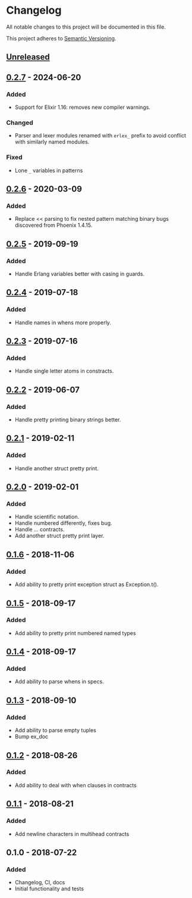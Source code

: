 # Changelog

All notable changes to this project will be documented in this file.

This project adheres to [Semantic Versioning](http://semver.org/spec/v2.0.0.html).

## [Unreleased]

## [0.2.7][0.2.6...0.2.7] - 2024-06-20

### Added

- Support for Elixir 1.16: removes new compiler warnings.

### Changed

- Parser and lexer modules renamed with `erlex_` prefix to avoid conflict with similarly named modules.

### Fixed

- Lone `_` variables in patterns

## [0.2.6][0.2.5...0.2.6] - 2020-03-09

### Added

- Replace << parsing to fix nested pattern matching binary bugs discovered from Phoenix 1.4.15.

## [0.2.5][0.2.4...0.2.5] - 2019-09-19

### Added

- Handle Erlang variables better with casing in guards.

## [0.2.4][0.2.3...0.2.4] - 2019-07-18

### Added

- Handle names in whens more properly.

## [0.2.3][0.2.2...0.2.3] - 2019-07-16

### Added

- Handle single letter atoms in constracts.

## [0.2.2][0.2.1...0.2.2] - 2019-06-07

### Added

- Handle pretty printing binary strings better.

## [0.2.1][0.2.0...0.2.1] - 2019-02-11

### Added

- Handle another struct pretty print.

## [0.2.0][0.1.6...0.2.0] - 2019-02-01

### Added

- Handle scientific notation.
- Handle numbered differently, fixes bug.
- Handle ... contracts.
- Add another struct pretty print layer.

## [0.1.6][0.1.5...0.1.6] - 2018-11-06

### Added

- Add ability to pretty print exception struct as Exception.t().

## [0.1.5][0.1.4...0.1.5] - 2018-09-17

### Added

- Add ability to pretty print numbered named types

## [0.1.4][0.1.3...0.1.4] - 2018-09-17

### Added

- Add ability to parse whens in specs.

## [0.1.3][0.1.2...0.1.3] - 2018-09-10

### Added

- Add ability to parse empty tuples
- Bump ex_doc

## [0.1.2][0.1.1...0.1.2] - 2018-08-26

### Added

- Add ability to deal with when clauses in contracts

## [0.1.1][0.1.0...0.1.1] - 2018-08-21

### Added

- Add newline characters in multihead contracts

## 0.1.0 - 2018-07-22

### Added

- Changelog, CI, docs
- Initial functionality and tests

[Unreleased]: https://github.com/christhekeele/erlex/compare/v0.2.7...HEAD
[0.2.6...0.2.7]: https://github.com/christhekeele/erlex/compare/v0.2.6...0.2.7
[0.2.5...0.2.6]: https://github.com/christhekeele/erlex/compare/v0.2.5...0.2.6
[0.2.4...0.2.5]: https://github.com/christhekeele/erlex/compare/v0.2.4...0.2.5
[0.2.3...0.2.4]: https://github.com/christhekeele/erlex/compare/v0.2.3...0.2.4
[0.2.2...0.2.3]: https://github.com/christhekeele/erlex/compare/v0.2.2...0.2.3
[0.2.1...0.2.2]: https://github.com/christhekeele/erlex/compare/v0.2.1...0.2.2
[0.2.0...0.2.1]: https://github.com/christhekeele/erlex/compare/v0.2.0...0.2.1
[0.1.6...0.2.0]: https://github.com/christhekeele/erlex/compare/v0.1.6...v0.2.0
[0.1.5...0.1.6]: https://github.com/christhekeele/erlex/compare/v0.1.5...v0.1.6
[0.1.4...0.1.5]: https://github.com/christhekeele/erlex/compare/v0.1.4...v0.1.5
[0.1.3...0.1.4]: https://github.com/christhekeele/erlex/compare/v0.1.3...v0.1.4
[0.1.2...0.1.3]: https://github.com/christhekeele/erlex/compare/v0.1.2...v0.1.3
[0.1.1...0.1.2]: https://github.com/christhekeele/erlex/compare/v0.1.1...v0.1.2
[0.1.0...0.1.1]: https://github.com/christhekeele/erlex/compare/v0.1.0...v0.1.1
